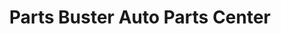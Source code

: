 ---
title: "Parts Buster Auto Parts Center"
url: /san-pablo/parts-buster-auto-parts-center/
shop: car parts
---